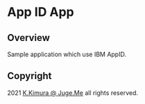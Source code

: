 # App ID App

## Overview

Sample application which use IBM AppID.


## Copyright

2021 [K.Kimura @ Juge.Me](https://github.com/dotnsf) all rights reserved.
